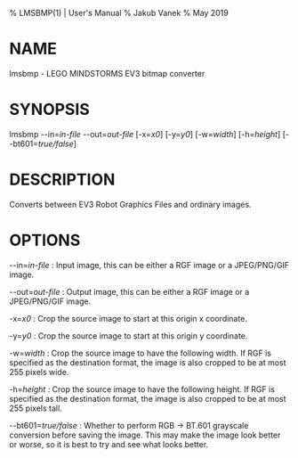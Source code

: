 % LMSBMP(1) | User's Manual
% Jakub Vanek
% May 2019

# NAME

lmsbmp - LEGO MINDSTORMS EV3 bitmap converter

# SYNOPSIS

lmsbmp --in=*in-file* --out=*out-file* [-x=*x0*] [-y=*y0*] [-w=*width*] [-h=*height*] [--bt601=*true/false*]

# DESCRIPTION

Converts between EV3 Robot Graphics Files and ordinary images.

# OPTIONS

--in=*in-file*
: Input image, this can be either a RGF image or a JPEG/PNG/GIF image.

--out=*out-file*
: Output image, this can be either a RGF image or a JPEG/PNG/GIF image.

-x=*x0*
: Crop the source image to start at this origin x coordinate.

-y=*y0*
: Crop the source image to start at this origin y coordinate.

-w=*width*
: Crop the source image to have the following width. If RGF is specified
  as the destination format, the image is also cropped to be at most 255
  pixels wide.

-h=*height*
: Crop the source image to have the following height. If RGF is specified
  as the destination format, the image is also cropped to be at most 255
  pixels tall.

--bt601=*true/false*
: Whether to perform RGB -> BT.601 grayscale conversion before saving
  the image. This may make the image look better or worse, so it is best
  to try and see what looks better.
